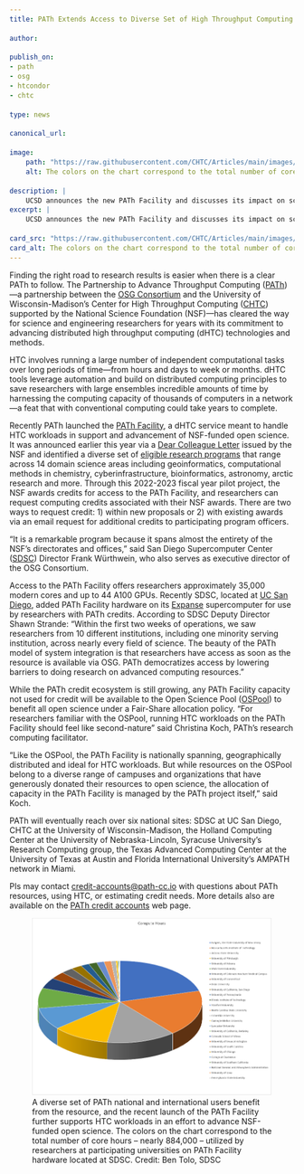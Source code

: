 ```yaml
---
title: PATh Extends Access to Diverse Set of High Throughput Computing Research Programs

author: 

publish_on:
- path
- osg
- htcondor
- chtc

type: news

canonical_url: 

image:
    path: "https://raw.githubusercontent.com/CHTC/Articles/main/images/ucsd-public-relations.png"
    alt: The colors on the chart correspond to the total number of core hours – nearly 884,000 – utilized by researchers at participating universities on PATh Facility hardware located at SDSC.

description: |
    UCSD announces the new PATh Facility and discusses its impact on science.
excerpt: |
    UCSD announces the new PATh Facility and discusses its impact on science.

card_src: "https://raw.githubusercontent.com/CHTC/Articles/main/images/ucsd-public-relations.png"
card_alt: The colors on the chart correspond to the total number of core hours – nearly 884,000 – utilized by researchers at participating universities on PATh Facility hardware located at SDSC.
---
```


Finding the right road to research results is easier when there is a clear PATh to follow. The Partnership to Advance Throughput Computing ([PATh](https://path-cc.io/))—a partnership between the [OSG Consortium](https://osg-htc.org/) and the University of Wisconsin-Madison’s Center for High Throughput Computing ([CHTC](https://chtc.cs.wisc.edu/)) supported by the National Science Foundation (NSF)—has cleared the way for science and engineering researchers for years with its commitment to advancing distributed high throughput computing (dHTC) technologies and methods.

HTC involves running a large number of independent computational tasks over long periods of time—from hours and days to week or months. dHTC tools leverage automation and build on distributed computing principles to save researchers with large ensembles incredible amounts of time by harnessing the computing capacity of thousands of computers in a network—a feat that with conventional computing could take years to complete.

Recently PATh launched the [PATh Facility](https://path-cc.io/facility/index.html), a dHTC service meant to handle HTC workloads in support and advancement of NSF-funded open science. It was announced earlier this year via a [Dear Colleague Letter](https://www.nsf.gov/pubs/2022/nsf22051/nsf22051.jsp) issued by the NSF and identified a diverse set of [eligible research programs](https://www.nsf.gov/pubs/2022/nsf22051/nsf22051.jsp) that range across 14 domain science areas including geoinformatics, computational methods in chemistry, cyberinfrastructure, bioinformatics, astronomy, arctic research and more. Through this 2022-2023 fiscal year pilot project, the NSF awards credits for access to the PATh Facility, and researchers can request computing credits associated with their NSF awards. There are two ways to request credit: 1) within new proposals or 2) with existing awards via an email request for additional credits to participating program officers.

“It is a remarkable program because it spans almost the entirety of the NSF’s directorates and offices,” said San Diego Supercomputer Center ([SDSC](https://www.sdsc.edu/)) Director Frank Würthwein, who also serves as executive director of the OSG Consortium.

Access to the PATh Facility offers researchers approximately 35,000 modern cores and up to 44 A100 GPUs. Recently SDSC, located at [UC San Diego](https://ucsd.edu/), added PATh Facility hardware on its [Expanse](https://www.sdsc.edu/services/hpc/expanse/) supercomputer for use by researchers with PATh credits. According to SDSC Deputy Director Shawn Strande: “Within the first two weeks of operations, we saw researchers from 10 different institutions, including one minority serving institution, across nearly every field of science. The beauty of the PATh model of system integration is that researchers have access as soon as the resource is available via OSG. PATh democratizes access by lowering barriers to doing research on advanced computing resources.”

While the PATh credit ecosystem is still growing, any PATh Facility capacity not used for credit will be available to the Open Science Pool ([OSPool](https://osg-htc.org/services/open_science_pool.html)) to benefit all open science under a Fair-Share allocation policy. “For researchers familiar with the OSPool, running HTC workloads on the PATh Facility should feel like second-nature” said Christina Koch, PATh’s research computing facilitator.

“Like the OSPool, the PATh Facility is nationally spanning, geographically distributed and ideal for HTC workloads. But while resources on the OSPool belong to a diverse range of campuses and organizations that have generously donated their resources to open science, the allocation of capacity in the PATh Facility is managed by the PATh project itself,” said Koch.

PATh will eventually reach over six national sites: SDSC at UC San Diego, CHTC at the University of Wisconsin-Madison, the Holland Computing Center at the University of Nebraska-Lincoln, Syracuse University’s Research Computing group, the Texas Advanced Computing Center at the University of Texas at Austin and Florida International University’s AMPATH network in Miami.

PIs may contact [credit-accounts@path-cc.io](mailto:credit-accounts@path-cc.io) with questions about PATh resources, using HTC, or estimating credit needs. More details also are available on the [PATh credit accounts](https://path-cc.io/services/credit-accounts/) web page.

<figure>
    <img src="https://raw.githubusercontent.com/CHTC/Articles/main/images/ucsd-public-relations.png">
    <figcaption>
        A diverse set of PATh national and international users benefit from the resource, and the recent launch of the PATh Facility further supports HTC workloads in an effort to advance NSF-funded open science. The colors on the chart correspond to the total number of core hours – nearly 884,000 – utilized by researchers at participating universities on PATh Facility hardware located at SDSC. Credit: Ben Tolo, SDSC
    </figcaption>
</figure>